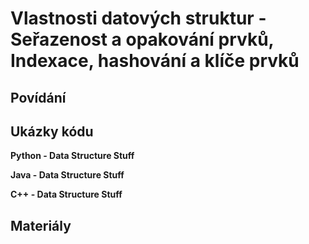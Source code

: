 Vlastnosti datových struktur - Seřazenost a opakování prvků, Indexace, hashování a klíče prvků
===

Povídání
---

Ukázky kódu
---

**Python - Data Structure Stuff**

**Java - Data Structure Stuff**

**C++ - Data Structure Stuff**

Materiály
---